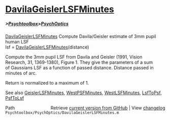 # [DavilaGeislerLSFMinutes](DavilaGeislerLSFMinutes)
##### >[Psychtoolbox](Psychtoolbox)>[PsychOptics](PsychOptics)

[DavilaGeislerLSFMinutes](DavilaGeislerLSFMinutes)  Compute Davila/Geisler estimate of 3mm pupil human LSF  
   lsf = [DavilaGeislerLSFMinutes](DavilaGeislerLSFMinutes)(distance)  
  
   Compute the 3mm pupil LSF from Davila and Geisler (1991, Vision  
   Research, 31, 1369-1380), Figure 1. They give the parameters of a sum  
   of Gaussians LSF as a function of passed distance.  Distance passed in  
   minutes of arc.  
  
   Return is normalized to a maximum of 1.  
  
   See also [GeislerLSFMinutes](GeislerLSFMinutes), [WestPSFMinutes](WestPSFMinutes), [WestLSFMinutes](WestLSFMinutes), [LsfToPsf](LsfToPsf), [PsfToLsf](PsfToLsf)  




<div class="code_header" style="text-align:right;">
  <span style="float:left;">Path&nbsp;&nbsp;</span> <span class="counter">Retrieve <a href=
  "https://raw.github.com/Psychtoolbox-3/Psychtoolbox-3/beta/Psychtoolbox/PsychOptics/DavilaGeislerLSFMinutes.m">current version from GitHub</a> | View <a href=
  "https://github.com/Psychtoolbox-3/Psychtoolbox-3/commits/beta/Psychtoolbox/PsychOptics/DavilaGeislerLSFMinutes.m">changelog</a></span>
</div>
<div class="code">
  <code>Psychtoolbox/PsychOptics/DavilaGeislerLSFMinutes.m</code>
</div>

